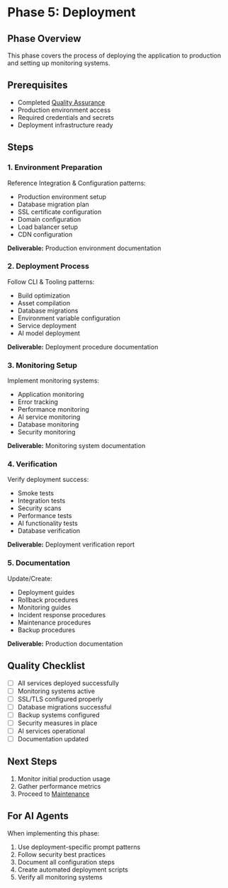# Phase 5: Deployment

## Phase Overview

This phase covers the process of deploying the application to production and setting up monitoring systems.

## Prerequisites

- Completed [Quality Assurance](04-quality-assurance.md)
- Production environment access
- Required credentials and secrets
- Deployment infrastructure ready

## Steps

### 1. Environment Preparation

Reference Integration & Configuration patterns:

- Production environment setup
- Database migration plan
- SSL certificate configuration
- Domain configuration
- Load balancer setup
- CDN configuration

**Deliverable:** Production environment documentation

### 2. Deployment Process

Follow CLI & Tooling patterns:

- Build optimization
- Asset compilation
- Database migrations
- Environment variable configuration
- Service deployment
- AI model deployment

**Deliverable:** Deployment procedure documentation

### 3. Monitoring Setup

Implement monitoring systems:

- Application monitoring
- Error tracking
- Performance monitoring
- AI service monitoring
- Database monitoring
- Security monitoring

**Deliverable:** Monitoring system documentation

### 4. Verification

Verify deployment success:

- Smoke tests
- Integration tests
- Security scans
- Performance tests
- AI functionality tests
- Database verification

**Deliverable:** Deployment verification report

### 5. Documentation

Update/Create:

- Deployment guides
- Rollback procedures
- Monitoring guides
- Incident response procedures
- Maintenance procedures
- Backup procedures

**Deliverable:** Production documentation

## Quality Checklist

- [ ] All services deployed successfully
- [ ] Monitoring systems active
- [ ] SSL/TLS configured properly
- [ ] Database migrations successful
- [ ] Backup systems configured
- [ ] Security measures in place
- [ ] AI services operational
- [ ] Documentation updated

## Next Steps

1. Monitor initial production usage
2. Gather performance metrics
3. Proceed to [Maintenance](06-maintenance.md)

## For AI Agents

When implementing this phase:

1. Use deployment-specific prompt patterns
2. Follow security best practices
3. Document all configuration steps
4. Create automated deployment scripts
5. Verify all monitoring systems

